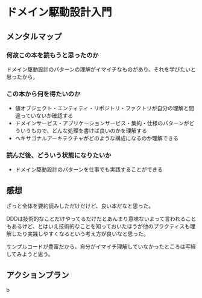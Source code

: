 # ドメイン駆動設計入門

## メンタルマップ

### 何故この本を読もうと思ったのか

ドメイン駆動設計のパターンの理解がイマイチなものがあり、それを学びたいと思ったから。

### この本から何を得たいのか

- 値オブジェクト・エンティティ・リポジトリ・ファクトリが自分の理解と間違っていないか確認する
- ドメインサービス・アプリケーションサービス・集約・仕様のパターンがどういうもので、どんな処理を書けば良いのかを理解する
- ヘキサゴナルアーキテクチャがどのような構成になるのか理解できる

### 読んだ後、どういう状態になりたいか

- ドメイン駆動設計のパターンを仕事でも実践することができる

## 感想

ざっと全体を要約読みしただけだけど、良い本だなと思った。

DDDは技術的なことだけやってるだけだとあんまり意味ないよって言われることもあるけど、とはいえ技術的なことを知っておいたほうが他のプラクティスも理解したり実践しやすくなるという考え方が良いなと思った。

サンプルコードが豊富だから、自分がイマイチ理解していなかったところは写経してみようと思う。

## アクションプラン

b
